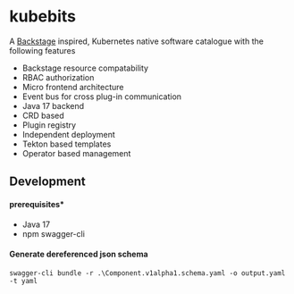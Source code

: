 # kubebits

A [Backstage](https://backstage.io/) inspired, Kubernetes native software catalogue with the following features

- Backstage resource compatability
- RBAC authorization
- Micro frontend architecture
- Event bus for cross plug-in communication
- Java 17 backend
- CRD based
- Plugin registry
- Independent deployment
- Tekton based templates
- Operator based management

## Development

#### prerequisites*

- Java 17
- npm swagger-cli

#### Generate dereferenced json schema
`swagger-cli bundle -r .\Component.v1alpha1.schema.yaml -o output.yaml -t yaml`